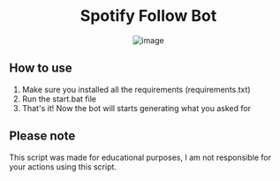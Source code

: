 <br/>
<div align="center">

  # Spotify Follow Bot
  
  ![image](https://cdn.discordapp.com/attachments/900107438479507458/992588023562780712/unknown.png)

</div>

## How to use

1. Make sure you installed all the requirements (requirements.txt)
2. Run the start.bat file
3. That's it! Now the bot will starts generating what you asked for


## Please note

This script was made for educational purposes, I am not responsible for your actions using this script.
